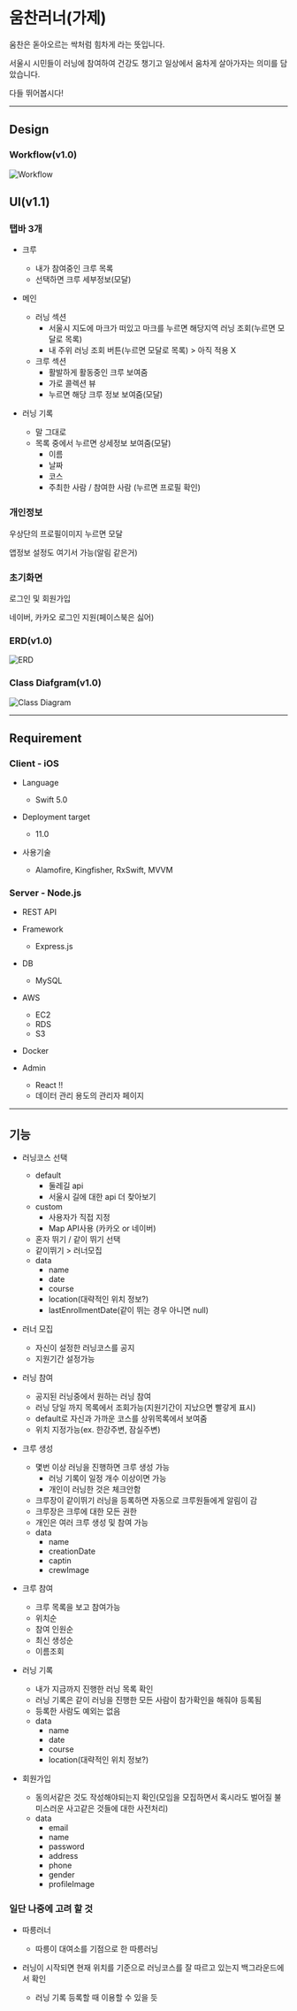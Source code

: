 # 움찬러너(가제)


움찬은 돋아오르는 싹처럼 힘차게 라는 뜻입니다.

서울시 시민들이 러닝에 참여하여 건강도 챙기고 일상에서 움차게 살아가자는 의미를 담았습니다.

다들 뛰어봅시다!


---

## Design

### Workflow(v1.0)
![Workflow](https://github.com/YukJiSoo/UMCNAN-Document/blob/master/WorkFlow.png)

## UI(v1.1)

### 탭바 3개

- 크루
  - 내가 참여중인 크루 목록
  - 선택하면 크루 세부정보(모달)
  
- 메인
  - 러닝 섹션
    - 서울시 지도에 마크가 떠있고 마크를 누르면 해당지역 러닝 조회(누르면 모달로 목록)
    - 내 주위 러닝 조회 버튼(누르면 모달로 목록) > 아직 적용 X
  - 크루 섹션
    - 활발하게 활동중인 크루 보여줌
    - 가로 콜렉션 뷰
    - 누르면 해당 크루 정보 보여줌(모달)
    
- 러닝 기록
  - 말 그대로
  - 목록 중에서 누르면 상세정보 보여줌(모달)
    - 이름
    - 날짜
    - 코스
    - 주최한 사람 / 참여한 사람 (누르면 프로필 확인)



### 개인정보

우상단의 프로필이미지 누르면 모달

앱정보 설정도 여기서 가능(알림 같은거)



### 초기화면

로그인 및 회원가입

네이버, 카카오 로그인 지원(페이스북은 싫어)


### ERD(v1.0)
![ERD](https://github.com/YukJiSoo/UMCNAN-Document/blob/master/ERD_190804_v1.0.png)

### Class Diafgram(v1.0)
![Class Diagram](https://github.com/YukJiSoo/UMCNAN-Document/blob/master/Class_190804_v1.0.png)

---

## Requirement

### Client - iOS

- Language
  - Swift 5.0
  
- Deployment target
  - 11.0
  
- 사용기술
  - Alamofire, Kingfisher, RxSwift, MVVM



### Server - Node.js

- REST API

- Framework
  - Express.js
  
- DB
  - MySQL
  
- AWS
  - EC2
  - RDS
  - S3
  
- Docker

- Admin
  - React !!
  - 데이터 관리 용도의 관리자 페이지


---

## 기능

- 러닝코스 선택
  - default
    - 둘레길 api
    - 서울시 길에 대한 api 더 찾아보기
  - custom
    - 사용자가 직접 지정
    - Map API사용 (카카오 or 네이버)
  - 혼자 뛰기 / 같이 뛰기 선택
  - 같이뛰기 > 러너모집
  - data
    - name
    - date
    - course
    - location(대략적인 위치 정보?)
    - lastEnrollmentDate(같이 뛰는 경우 아니면 null)
    
- 러너 모집
  - 자신이 설정한 러닝코스를 공지
  - 지원기간 설정가능
    
- 러닝 참여
  - 공지된 러닝중에서 원하는 러닝 참여
  - 러닝 당일 까지 목록에서 조회가능(지원기간이 지났으면 빨갛게 표시)
  - default로 자신과 가까운 코스를 상위목록에서 보여줌
  - 위치 지정가능(ex. 한강주변, 잠실주변)
  
- 크루 생성
  - 몇번 이상 러닝을 진행하면 크루 생성 가능 
    - 러닝 기록이 일정 개수 이상이면 가능
    - 개인이 러닝한 것은 체크안함
  - 크루장이 같이뛰기 러닝을 등록하면 자동으로 크루원들에게 알림이 감
  - 크루장은 크루에 대한 모든 권한
  - 개인은 여러 크루 생성 및 참여 가능
  - data
    - name
    - creationDate
    - captin
    - crewImage
    
- 크루 참여
  - 크루 목록을 보고 참여가능
  - 위치순
  - 참여 인원순
  - 최신 생성순
  - 이름조회
  
- 러닝 기록
  - 내가 지금까지 진행한 러닝 목록 확인
  - 러닝 기록은 같이 러닝을 진행한 모든 사람이 참가확인을 해줘야 등록됨
  - 등록한 사람도 예외는 없음
  - data
    - name
    - date
    - course
    - location(대략적인 위치 정보?)
    
- 회원가입
  - 동의서같은 것도 작성해야되는지 확인(모임을 모집하면서 혹시라도 벌어질 불미스러운 사고같은 것들에 대한 사전처리)
  - data
    - email
    - name
    - password
    - address
    - phone
    - gender
    - profileImage



### 일단 나중에 고려 할 것

- 따릉러너
  - 따릉이 대여소를 기점으로 한 따릉러닝
  
- 러닝이 시작되면 현재 위치를 기준으로 러닝코스를 잘 따르고 있는지 백그라운드에서 확인
  - 러닝 기록 등록할 때 이용할 수 있을 듯
  
